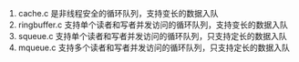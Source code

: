 
1. cache.c 是非线程安全的循环队列，支持变长的数据入队
2. ringbuffer.c 支持单个读者和写者并发访问的循环队列，支持变长的数据入队
3. squeue.c 支持单个读者和写者并发访问的循环队列，只支持定长的数据入队
4. mqueue.c 支持多个读者和写者并发访问的循环队列，只支持定长的数据入队
